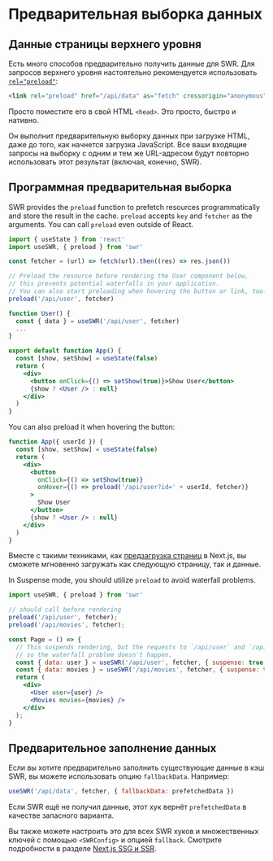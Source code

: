# Предварительная выборка данных

## Данные страницы верхнего уровня

Есть много способов предварительно получить данные для SWR. Для запросов верхнего уровня настоятельно рекомендуется использовать [`rel="preload"`](https://developer.mozilla.org/ru/docs/Web/HTML/Preloading_content):

```html
<link rel="preload" href="/api/data" as="fetch" crossorigin="anonymous">
```

Просто поместите его в свой HTML `<head>`. Это просто, быстро и нативно.

Он выполнит предварительную выборку данных при загрузке HTML, даже до того, как начнется загрузка JavaScript. Все ваши входящие запросы на выборку с одним и тем же URL-адресом будут повторно использовать этот результат (включая, конечно, SWR).

## Программная предварительная выборка

SWR provides the `preload` function to prefetch resources programmatically and store the result in the cache. `preload` accepts `key` and `fetcher` as the arguments. You can call `preload` even outside of React.

```jsx
import { useState } from 'react'
import useSWR, { preload } from 'swr'

const fetcher = (url) => fetch(url).then((res) => res.json())

// Preload the resource before rendering the User component below,
// this prevents potential waterfalls in your application.
// You can also start preloading when hovering the button or link, too.
preload('/api/user', fetcher)

function User() {
  const { data } = useSWR('/api/user', fetcher)
  ...
}

export default function App() {
  const [show, setShow] = useState(false)
  return (
    <div>
      <button onClick={() => setShow(true)}>Show User</button>
      {show ? <User /> : null}
    </div>
  )
}
```

You can also preload it when hovering the button:

```jsx
function App({ userId }) {
  const [show, setShow] = useState(false)
  return (
    <div>
      <button
        onClick={() => setShow(true)}
        onHover={() => preload('/api/user?id=' + userId, fetcher)}
      >
        Show User
      </button>
      {show ? <User /> : null}
    </div>
  )
}
```

Вместе с такими техниками, как [предзагрузка страниц](https://nextjs.org/docs/api-reference/next/router#routerprefetch) в Next.js, вы сможете мгновенно загружать как следующую страницу, так и данные.

In Suspense mode, you should utilize `preload` to avoid waterfall problems.

```jsx
import useSWR, { preload } from 'swr'

// should call before rendering
preload('/api/user', fetcher);
preload('/api/movies', fetcher);

const Page = () => {
  // This suspends rendering, but the requests to `/api/user` and `/api/movies` have started by `preload`,
  // so the waterfall problem doesn't happen.
  const { data: user } = useSWR('/api/user', fetcher, { suspense: true });
  const { data: movies } = useSWR('/api/movies', fetcher, { suspense: true });
  return (
    <div>
      <User user={user} />
      <Movies movies={movies} />
    </div>
  );
}
```

## Предварительное заполнение данных

Если вы хотите предварительно заполнить существующие данные в кэш SWR, вы можете использовать опцию `fallbackData`. Например:

```jsx
useSWR('/api/data', fetcher, { fallbackData: prefetchedData })
```

Если SWR ещё не получил данные, этот хук вернёт `prefetchedData` в качестве запасного варианта.

Вы также можете настроить это для всех SWR хуков и множественных ключей с помощью `<SWRConfig>` и опцией `fallback`. Смотрите подробности в разделе [Next.js SSG и SSR](/docs/with-nextjs).
